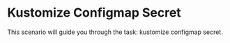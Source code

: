 # Kustomize Configmap Secret

This scenario will guide you through the task: kustomize configmap secret.
